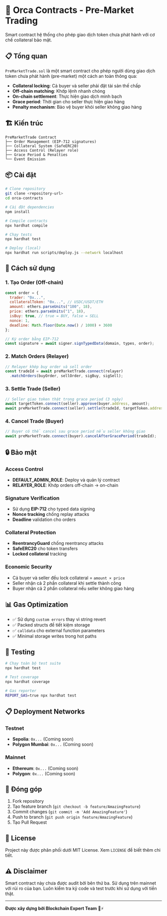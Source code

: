 # 🚀 Orca Contracts - Pre-Market Trading

Smart contract hệ thống cho phép giao dịch token chưa phát hành với cơ chế collateral bảo mật.

## 📋 Tổng quan

`PreMarketTrade.sol` là một smart contract cho phép người dùng giao dịch token chưa phát hành (pre-market) một cách an toàn thông qua:

- **Collateral locking**: Cả buyer và seller phải đặt tài sản thế chấp
- **Off-chain matching**: Khớp lệnh nhanh chóng 
- **On-chain settlement**: Thực hiện giao dịch minh bạch
- **Grace period**: Thời gian cho seller thực hiện giao hàng
- **Penalty mechanism**: Bảo vệ buyer khỏi seller không giao hàng

## 🏗️ Kiến trúc

```
PreMarketTrade Contract
├── Order Management (EIP-712 signatures)
├── Collateral System (SafeERC20)
├── Access Control (Relayer role)
├── Grace Period & Penalties
└── Event Emission
```

## 📦 Cài đặt

```bash
# Clone repository
git clone <repository-url>
cd orca-contracts

# Cài đặt dependencies
npm install

# Compile contracts
npx hardhat compile

# Chạy tests
npx hardhat test

# Deploy (local)
npx hardhat run scripts/deploy.js --network localhost
```

## 🔧 Cách sử dụng

### 1. Tạo Order (Off-chain)

```javascript
const order = {
  trader: "0x...",
  collateralToken: "0x...", // USDC/USDT/ETH
  amount: ethers.parseUnits("100", 18),
  price: ethers.parseUnits("1", 18), 
  isBuy: true, // true = BUY, false = SELL
  nonce: 1,
  deadline: Math.floor(Date.now() / 1000) + 3600
};

// Ký order bằng EIP-712
const signature = await signer.signTypedData(domain, types, order);
```

### 2. Match Orders (Relayer)

```javascript
// Relayer khớp buy order và sell order
const tradeId = await preMarketTrade.connect(relayer)
  .matchOrders(buyOrder, sellOrder, sigBuy, sigSell);
```

### 3. Settle Trade (Seller)

```javascript
// Seller giao token thật trong grace period (3 ngày)
await targetToken.connect(seller).approve(buyer.address, amount);
await preMarketTrade.connect(seller).settle(tradeId, targetToken.address);
```

### 4. Cancel Trade (Buyer)

```javascript
// Buyer có thể cancel sau grace period nếu seller không giao
await preMarketTrade.connect(buyer).cancelAfterGracePeriod(tradeId);
```

## 🔒 Bảo mật

### Access Control
- **DEFAULT_ADMIN_ROLE**: Deploy và quản lý contract
- **RELAYER_ROLE**: Khớp orders off-chain → on-chain

### Signature Verification
- Sử dụng **EIP-712** cho typed data signing
- **Nonce tracking** chống replay attacks
- **Deadline** validation cho orders

### Collateral Protection
- **ReentrancyGuard** chống reentrancy attacks
- **SafeERC20** cho token transfers
- **Locked collateral** tracking

### Economic Security
- Cả buyer và seller đều lock collateral = `amount × price`
- Seller nhận cả 2 phần collateral khi settle thành công
- Buyer nhận cả 2 phần collateral nếu seller không giao hàng

## 📊 Gas Optimization

- ✅ Sử dụng `custom errors` thay vì string revert
- ✅ Packed structs để tiết kiệm storage
- ✅ `calldata` cho external function parameters
- ✅ Minimal storage writes trong hot paths

## 🧪 Testing

```bash
# Chạy toàn bộ test suite
npx hardhat test

# Test coverage
npx hardhat coverage

# Gas reporter
REPORT_GAS=true npx hardhat test
```

## 📋 Deployment Networks

### Testnet
- **Sepolia**: `0x...` (Coming soon)
- **Polygon Mumbai**: `0x...` (Coming soon)

### Mainnet
- **Ethereum**: `0x...` (Coming soon)
- **Polygon**: `0x...` (Coming soon)

## 🤝 Đóng góp

1. Fork repository
2. Tạo feature branch (`git checkout -b feature/AmazingFeature`)
3. Commit changes (`git commit -m 'Add AmazingFeature'`)
4. Push to branch (`git push origin feature/AmazingFeature`)
5. Tạo Pull Request

## 📄 License

Project này được phân phối dưới MIT License. Xem `LICENSE` để biết thêm chi tiết.

## ⚠️ Disclaimer

Smart contract này chưa được audit bởi bên thứ ba. Sử dụng trên mainnet với rủi ro của bạn. Luôn kiểm tra kỹ code và test trước khi sử dụng với tiền thật.

---

**Được xây dựng bởi Blockchain Expert Team** 🧠⚡ 